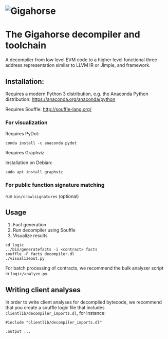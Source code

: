 ![Gigahorse](https://vignette.wikia.nocookie.net/roadwarrior/images/e/ea/MMFR_Gigahorse-876x534.jpg/revision/latest?cb=20150427175606)
=============================
# The Gigahorse decompiler and toolchain
A decompiler from low level EVM code to a higher level functional three address representation similar to LLVM IR or Jimple, and framework.


## Installation:

Requires a modern Python 3 distribution, e.g. the Anaconda Python distribution: https://anaconda.org/anaconda/python

Requires Souffle: http://souffle-lang.org/

### For visualization
Requires PyDot:
```
conda install -c anaconda pydot
```
Requires Graphviz

Installation on Debian:
```
sudo apt install graphviz
```

### For public function signature matching
run `bin/crawlsignatures` (optional)

## Usage
1. Fact generation
2. Run decompiler using Souffle
3. Visualize results


```
cd logic
../bin/generatefacts -i <contract> facts
souffle -F facts decompiler.dl
./visualizeout.py
```

For batch processing of contracts, we recommend the bulk analyzer script in `logic/analyze.py`.


## Writing client analyses

In order to write client analyses for decompiled bytecode, we recommend that you create a souffle logic file that includes `clientlib/decompiler_imports.dl`, for instance:
```
#include "clientlib/decompiler_imports.dl"

.output ...
```
